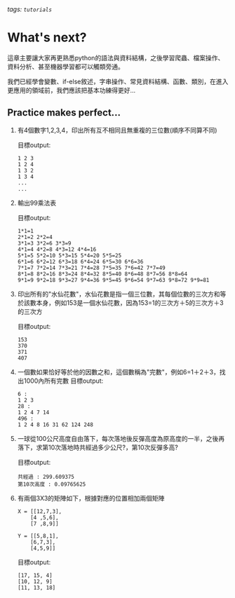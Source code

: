 ###### tags: `tutorials`

# What's next?

這章主要讓大家再更熟悉python的語法與資料結構，之後學習爬蟲、檔案操作、資料分析、甚至機器學習都可以觸類旁通。

我們已經學會變數、if-else敘述，字串操作、常見資料結構、函數、類別，在進入更應用的領域前，我們應該把基本功練得更好...

## Practice makes perfect...

1. 有4個數字1,2,3,4，印出所有互不相同且無重複的三位數(順序不同算不同)

    目標output:
    ```
    1 2 3
    1 2 4
    1 3 2
    1 3 4
    ...
    ...
    ```

2. 輸出99乘法表

    目標output:
    ```
    1*1=1
    2*1=2 2*2=4
    3*1=3 3*2=6 3*3=9
    4*1=4 4*2=8 4*3=12 4*4=16
    5*1=5 5*2=10 5*3=15 5*4=20 5*5=25
    6*1=6 6*2=12 6*3=18 6*4=24 6*5=30 6*6=36
    7*1=7 7*2=14 7*3=21 7*4=28 7*5=35 7*6=42 7*7=49
    8*1=8 8*2=16 8*3=24 8*4=32 8*5=40 8*6=48 8*7=56 8*8=64
    9*1=9 9*2=18 9*3=27 9*4=36 9*5=45 9*6=54 9*7=63 9*8=72 9*9=81
    ```

3. 印出所有的"水仙花數"，水仙花數是指一個三位數，其每個位數的三次方和等於該數本身，例如153是一個水仙花數，因為153=1的三次方＋5的三次方＋3的三次方
    
    目標output:
    ```
    153
    370
    371
    407
    ```


4. 一個數如果恰好等於他的因數之和，這個數稱為"完數"，例如6=1＋2＋3，找出1000內所有完數
    目標output:
    ```
    6 :
    1 2 3
    28 :
    1 2 4 7 14
    496 :
    1 2 4 8 16 31 62 124 248
    ```

5. 一球從100公尺高度自由落下，每次落地後反彈高度為原高度的一半，之後再落下，求第10次落地時共經過多少公尺?，第10次反彈多高?

    目標output:
    ```
    共經過 : 299.609375
    第10次高度 : 0.09765625
    ```

6. 有兩個3X3的矩陣如下，根據對應的位置相加兩個矩陣

    ```
    X = [[12,7,3],
        [4 ,5,6],
        [7 ,8,9]]

    Y = [[5,8,1],
        [6,7,3],
        [4,5,9]]
    ```

    目標output:

    ```
    [17, 15, 4]
    [10, 12, 9]
    [11, 13, 18]
    ```